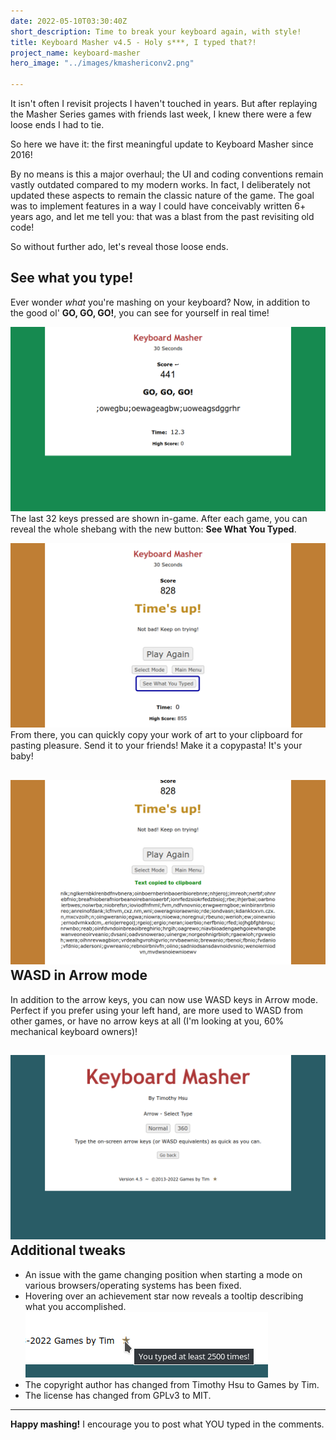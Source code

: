 ```yaml
---
date: 2022-05-10T03:30:40Z
short_description: Time to break your keyboard again, with style!
title: Keyboard Masher v4.5 - Holy s***, I typed that?!
project_name: keyboard-masher
hero_image: "../images/kmashericonv2.png"

---
```

It isn't often I revisit projects I haven't touched in years. But after replaying the Masher Series games with friends last week, I knew there were a few loose ends I had to tie.

So here we have it: the first meaningful update to Keyboard Masher since 2016!

By no means is this a major overhaul; the UI and coding conventions remain vastly outdated compared to my modern works. In fact, I deliberately not updated these aspects to remain the classic nature of the game. The goal was to implement features in a way I could have conceivably written 6+ years ago, and let me tell you: that was a blast from the past revisiting old code!

So without further ado, let's reveal those loose ends.

## See what you type!

Ever wonder _what_ you're mashing on your keyboard? Now, in addition to the good ol' **GO, GO, GO!**, you can see for yourself in real time!

![](../images/kmashertypeingame.png)The last 32 keys pressed are shown in-game. After each game, you can reveal the whole shebang with the new button: **See What You Typed**.

![](../images/kmasherseewhatyoutyped.png)From there, you can quickly copy your work of art to your clipboard for pasting pleasure. Send it to your friends! Make it a copypasta! It's your baby!

## ![](../images/kmashercopiedtoclipboard.png)WASD in Arrow mode

In addition to the arrow keys, you can now use WASD keys in Arrow mode. Perfect if you prefer using your left hand, are more used to WASD from other games, or have no arrow keys at all (I'm looking at you, 60% mechanical keyboard owners)!

## ![](../images/kmasherarrowwasd.png)Additional tweaks

* An issue with the game changing position when starting a mode on various browsers/operating systems has been fixed.
* Hovering over an achievement star now reveals a tooltip describing what you accomplished.  
  ![](../images/kmasherachievementstarexplanation.png)
* The copyright author has changed from Timothy Hsu to Games by Tim.
* The license has changed from GPLv3 to MIT.

***

**Happy mashing!** I encourage you to post what YOU typed in the comments.